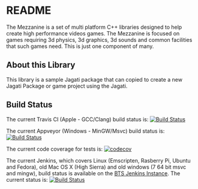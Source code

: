 # README #

The Mezzanine is a set of multi platform C++ libraries designed to help create high performance
videos games. The Mezzanine is focused on games requiring 3d physics, 3d graphics, 3d sounds and
common facilities that such games need. This is just one component of many.

## About this Library ##

This library is a sample Jagati package that can copied to create a new Jagati Package or game project using the Jagati.

## Build Status ##

The current Travis CI (Apple - GCC/Clang) build status is:
[![Build Status](https://travis-ci.org/BlackToppStudios/Mezz_PackageName.svg?branch=master)](https://travis-ci.org/BlackToppStudios/Mezz_PackageName)

The current Appveyor (Windows - MinGW/Msvc) build status is:
[![Build Status](https://ci.appveyor.com/api/projects/status/github/BlackToppStudios/Mezz_PackageName?branch=master&svg=true)](https://ci.appveyor.com/project/Sqeaky/mezz-foundation)

The current code coverage for tests is:
[![codecov](https://codecov.io/gh/BlackToppStudios/Mezz_PackageName/branch/master/graph/badge.svg)](https://codecov.io/gh/BlackToppStudios/Mezz_PackageName)

The current Jenkins, which covers Linux (Emscripten, Rasberry Pi, Ubuntu and Fedora), old Mac OS X (High Sierra) and old windows (7 64 bit msvc and mingw), build status is available on the [BTS Jenkins Instance](http://blacktopp.ddns.net:8080/blue/organizations/jenkins/Mezz_PackageName/activity). The current status is: [![Build Status](http://blacktopp.ddns.net:8080/job/Mezz_PackageName/job/master/badge/icon)](http://blacktopp.ddns.net:8080/blue/organizations/jenkins/Mezz_PackageName/activity)
